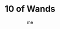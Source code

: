 ---
# basics
title     		 : "10 of Wands"
token					 : 'wands-10'
card_type			 : '' # major, minor, court
layout				 : "tarot-card"
author    		 : 'me'
one_liner 		 : "Exhaustion, resistance, burden, oppression"
alt_names			 : ['Oppression', 'Burden']
images				 : ['assets/images/tarot/rws/rw-wands-10.jpg']
keywords			 : []
url						 : 'tarot/cards/wands-10'
aliases				 : []

# password: 'foolish journey'
dropbox				 : 'https://www.dropbox.com/sh/we92stke0w7orij/AAC-Kuk0PQ7ENo-BU2xG7xbea?dl=0'

meaning_light  : "Holding your own in extreme circumstances. Helping others carry their burdens. Coming to the aid of the oppressed. Knowing and being honest about your own limits. Recognizing when you are not well-suited for a particular task."

meaning_shadow : "Taking on more work than you know you can handle. Refusing to say “No” when you’re already overloaded. Making a habit of working overtime. Shielding others from facing the consequences of their own poor judgment. Over-extending yourself on a regular basis."

# more detail
correspondence_planet 			: "Saturn"
correspondence_astrological : "Sagittarius"
correspondence_affirmation  : "I respect my own limits."
correspondence_story 				: "The main character attempts a task he is not well-suited for, with disastrous results."

advice_relationships 	 : "Some relationships become a burden. When this happens, have the presence of mind to put them aside. Relationships involve more than one person. When you’ve done all you can do to make a relationship a success, there’s no shame in withdrawing from a bad situation."

advice_work 					 : "Over-extending yourself on a regular basis is not a sign of strength: it’s evidence of poor judgment. You cannot perform at your best when exhausted. There are too many irons in the fire. Review your values and make tough choices, letting go of work that isn’t critical."

advice_spirituality 	 : "When we are exhausted, we tend to feel disconnected from Spirit. Restore yourself (and your spirit) by scheduling regular quiet time. Guard this appointment with contemplative silence as jealously as you would an appointment with a life-saving doctor. Disconnect—and reconnect."

advice_personal_growth : "Knowing your own limits is a sign of maturity. Don’t take on more than you can reliably handle. It’s better to be respected for saying “No” than hated for saying “Yes” and failing to deliver. When unreasonable demands are made, point them out and sidestep them."

advice_fortune_telling : "You’re worn out! Back off, take a time out, and let someone else handle things for a while."

questions	: ["How will you know when you reach the end of your rope?", "How easily do you say no to new projects and requests?", "What projects could you delegate or even eliminate, when the energy to attend to them is lacking?"]

# referenced in the symbols.toml data file
symbols	  : ['10', 'wands', 'overburdened-figure', 'distant-village']

# metadata
suppress_topnav : true
related_cards 	: []

---